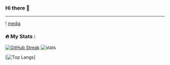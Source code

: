 ### Hi there 👋
---
! [media](https://media0.giphy.com/media/3otPorWLQJq5GmHRtu/giphy.gif)

### :fire: My Stats :
[![GitHub Streak](http://github-readme-streak-stats.herokuapp.com?user=stoody-dev&theme=dark&background=000000)](https://git.io/streak-stats)
![stats](https://github-readme-stats.vercel.app/api?username=stoody-dev)

[![Top Langs](https://github-readme-stats.vercel.app/api/top-langs/?username=stoody-dev&layout=compact)]


<!--
**stoody-dev/stoody-dev** is a ✨ _special_ ✨ repository because its `README.md` (this file) appears on your GitHub profile.

Here are some ideas to get you started:

- 🔭 I’m currently working on ...
- 🌱 I’m currently learning ...
- 👯 I’m looking to collaborate on ...
- 🤔 I’m looking for help with ...
- 💬 Ask me about ...
- 📫 How to reach me: ...
- 😄 Pronouns: ...
- ⚡ Fun fact: ...
-->
